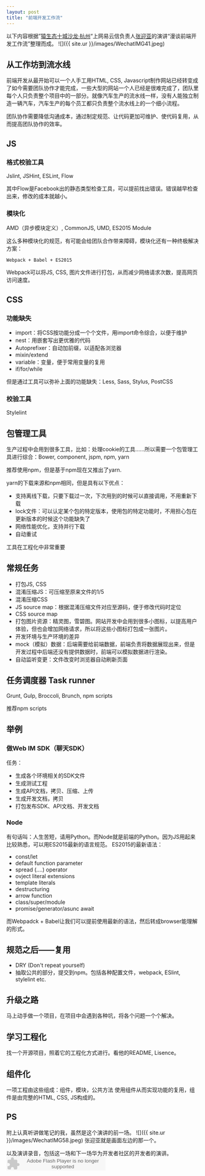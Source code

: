 ```yaml
---
layout: post
title: "前端开发工作流"
---
```


以下内容根据”[猿生态十城沙龙·杭州](http://www.devhub.cc/api//h5/activity/127196f1224cbb936df700dca32ea758)“上网易云信负责人[张迎亚](https://www.linkedin.com/in/%E8%BF%8E%E4%BA%9A-%E5%BC%A0-911073b4)的演讲“漫谈前端开发工作流”整理而成。
![]({{ site.ur }}/images/WechatIMG41.jpeg)

## 从工作坊到流水线
前端开发从最开始可以一个人手工用HTML, CSS, Javascript制作网站已经转变成了如今需要团队协作才能完成，一些大型的网站一个人已经是很难完成了，团队里每个人只负责整个项目中的一部分。就像汽车生产的流水线一样，没有人能独立制造一辆汽车，汽车生产的每个员工都只负责整个流水线上的一个细小流程。

团队协作需要降低沟通成本，通过制定规范、让代码更加可维护、使代码复用，从而提高团队协作的效率。

## JS

### 格式校验工具
Jslint, JSHint, ESLint, Flow

其中Flow是Facebook出的静态类型检查工具，可以提前找出错误。错误越早检查出来，修改的成本就越小。

### 模块化
AMD（异步模块定义）, CommonJS, UMD, ES2015 Module

这么多种模块化的规范，有可能会给团队合作带来障碍，模块化还有一种终极解决方案：

	Webpack + Babel + ES2015

Webpack可以将JS, CSS, 图片文件进行打包，从而减少网络请求次数，提高网页访问速度。

## CSS

### 功能缺失

* import：将CSS按功能分成一个个文件，用import命令综合，以便于维护
* nest：用嵌套写出更优雅的代码
* Autoprefixer：自动加前缀，以适配各浏览器
* mixin/extend
* variable：变量，便于常用变量的复用
* if/for/while

但是通过工具可以弥补上面的功能缺失：Less, Sass, Stylus, PostCSS

### 校验工具
Stylelint

## 包管理工具
生产过程中会用到很多工具，比如：处理cookie的工具……所以需要一个包管理工具进行综合：Bower, component, jspm, npm, yarn

推荐使用npm，但是基于npm现在又推出了yarn.

yarn的下载来源和npm相同，但是具有以下优点：

* 支持离线下载，只要下载过一次，下次用到的时候可以直接调用，不用重新下载
* lock文件：可以认定某个包的特定版本，使用包的特定功能时，不用担心包在更新版本的时候这个功能缺失了
* 网络性能优化，支持并行下载
* 自动重试

工具在工程化中非常重要

## 常规任务
* 打包JS, CSS
* 混淆压缩JS：可压缩至原来文件的1/5
* 混淆压缩CSS
* JS source map：根据混淆压缩文件对应至源码，便于修改代码时定位
* CSS source map
* 打包图片资源：精灵图，雪碧图。网站开发中会用到很多小图标，以提高用户体验，但也会增加网络请求，所以将这些小图标打包成一张图片。
* 开发环境与生产环境的差异
* mock（模拟）数据：后端需要给前端数据，前端负责将数据展现出来，但是开发过程中后端还没有提供数据时，前端可以模拟数据进行渲染。
* 自动监听变更：文件改变时浏览器自动刷新页面

## 任务调度器 Task runner
Grunt, Gulp, Broccoli, Brunch, npm scripts

推荐npm scripts

## 举例

### 做Web IM SDK（聊天SDK）
任务：

* 生成各个环境相关的SDK文件
* 生成测试工程
* 生成API文档，拷贝、压缩、上传
* 生成开发文档，拷贝
* 打包发布SDK、API文档、开发文档

### Node
有句话叫：人生苦短，请用Python。而Node就是前端的Python。因为JS用起来比较熟悉，可以用ES2015最新的语言规范。
ES2015的最新语法：

* const/let
* default function parameter
* spread (....) operator
* ovject literal extensions
* template literals
* destructuring
* arrow function
* class/super/module
* promise/generator/asunc await

而Webpadck + Babel让我们可以提前使用最新的语法，然后转成browser能理解的形式。

## 规范之后——复用
* DRY (Don't repeat yourself)
* 抽取公共的部分，提交到npm。包括各种配置文件，webpack, ESlint, stylelint etc.

## 升级之路
马上动手做一个项目，在项目中会遇到各种坑，将各个问题一个个解决。

## 学习工程化
找一个开源项目，照着它的工程化方式进行。看他的README, Lisence。

## 组件化
一项工程由这些组成：组件，模块，公共方法
使用组件从而实现功能的复用，组件是由完整的HTML, CSS, JS构成的。


## PS
附上认真听讲做笔记的我，虽然是这个演讲的前一场。
![]({{ site.ur }}/images/WechatIMG58.jpeg)
张迎亚就是画面左边的那一个。

以及演讲录音，包括这一场和下一场华为开发者社区的开发者的演讲。
<object type="application/x-shockwave-flash" id="ximalaya_player" data="http://www.ximalaya.com/swf/sound/red.swf?id=27085463" width="260" height="36"></object>